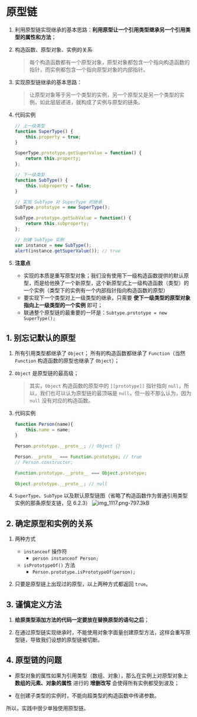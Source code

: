 # 原型链
1. 利用原型链实现继承的基本思路：**利用原型让一个引用类型继承另一个引用类型的属性和方法**；

2. 构造函数、原型对象、实例的关系
    > 每个构造函数都有一个原型对象，原型对象都包含一个指向构造函数的指针，而实例都包含一个指向原型对象的内部指针。

3. 实现原型链继承的基本思路：
    > 让原型对象等于另一个类型的实例，另一个原型又是另一个类型的实例，如此层层递进，就构成了实例与原型的链条。

4. 代码实例
    ```javascript
    // 上一级类型
    function SuperType() {
        this.property = true;
    }

    SuperType.prototype.getSuperValue = function() {
        return this.property;
    };

    // 下一级类型
    function SubType() {
        this.subproperty = false;
    }

    // 实现 SubType 对 SuperType 的继承
    SubType.prototype = new SuperType();

    SubType.prototype.getSubValue = function() {
        return this.subproperty;
    };

    // 创建 SubType 实例
    var instance = new SubType();
    alert(instance.getSuperValue()); // true
    ```

5. **注意点**
    * 实现的本质是重写原型对象；我们没有使用下一级构造函数提供的默认原型，而是给他换了一个新原型，这个新原型式上一级构造函数（类型）的一个实例（类型下的实例有一个内部指针指向构造函数的原型）
    * 要实现下一个类型对上一级类型的继承，只需要 **使下一级类型的原型对象指向上一级类型的一个实例** 即可；
    * 联通整个原型链的最重要的一环是：`Subtype.prototype = new SuperType();`

## 1. 别忘记默认的原型
1. 所有引用类型都继承了 `Object`；
    所有的构造函数都继承了 `Function`（当然 `Function` 构造函数的原型也继承了 `Object`）；

2. `Object` 是原型链的最高级；
    >其实，`Object` 构造函数的原型中的 `[[prototype]]` 指针指向 `null`，所以，我们也可以认为原型链的最顶端是 `null`，但一般不那么认为，因为 `null` 没有对应的构造函数。

3. 代码实例
    ```javascript
    function Person(name){
        this.name = name;
    }

    Person.prototype.__proto__; // Object {}

    Person.__proto__ === Function.prototype; // true
    // Person.constructor;

    Function.prototype.__proto__ === Object.prototype;

    Object.prototype.__proto__; // null
    ```

4. `SuperType`、`SubType` 以及默认原型链图（省略了构造函数作为普通引用类型实例的那条原型支链，见 6.2.3）
    ![img_1117.png-797.3kB][1]

## 2. 确定原型和实例的关系
1. 两种方式
    * `instanceof` 操作符
        * `person instanceof Person;`
    * `isPrototypeOf()` 方法
        * `Person.prototype.isPrototypeOf(person);`

2. 只要是原型链上出现过的原型，以上两种方式都返回 `true`。

## 3. 谨慎定义方法
1. **给原类型添加方法的代码一定要放在替换原型的语句之后**；

2. 在通过原型链实现继承时，不能使用对象字面量创建原型方法，这样会重写原型链，导致我们设想的原型链被切断。

## 4. 原型链的问题
* 原型对象的属性如果为引用类型（数组、对象），那么在实例上对原型对象上 **数组的元素、对象的属性** 进行的 **增删改写** 会使得所有实例都受到波及；

* 在创建子类型的实例时，不能向超类型的构造函数中传递参数。

所以，实践中很少单独使用原型链。


  [1]: http://static.zybuluo.com/yangfch3/71fzfb96pahx54huyvkbgtki/img_1117.png
